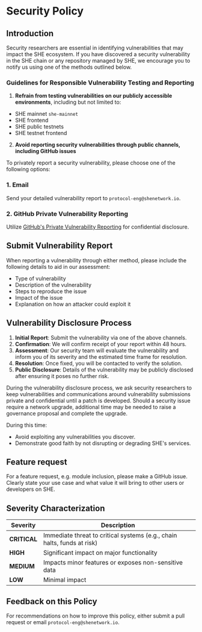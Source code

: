 # Security Policy

## Introduction

Security researchers are essential in identifying vulnerabilities that may impact the SHE ecosystem. If you have discovered a security vulnerability in the SHE chain or any repository managed by SHE, we encourage you to notify us using one of the methods outlined below.

### Guidelines for Responsible Vulnerability Testing and Reporting

1. **Refrain from testing vulnerabilities on our publicly accessible environments**, including but not limited to:

- SHE mainnet `she-mainnet`
- SHE frontend
- SHE public testnets
- SHE testnet frontend

2. **Avoid reporting security vulnerabilities through public channels, including GitHub issues**

To privately report a security vulnerability, please choose one of the following options:

### 1. Email

Send your detailed vulnerability report to `protocol-eng@shenetwork.io`.

### 2. GitHub Private Vulnerability Reporting

Utilize [GitHub's Private Vulnerability Reporting](https://github.com/she-protocol/she-chain/security/advisories/new) for confidential disclosure.

## Submit Vulnerability Report

When reporting a vulnerability through either method, please include the following details to aid in our assessment:

- Type of vulnerability
- Description of the vulnerability
- Steps to reproduce the issue
- Impact of the issue
- Explanation on how an attacker could exploit it

## Vulnerability Disclosure Process

1. **Initial Report**: Submit the vulnerability via one of the above channels.
2. **Confirmation**: We will confirm receipt of your report within 48 hours.
3. **Assessment**: Our security team will evaluate the vulnerability and inform you of its severity and the estimated time frame for resolution.
4. **Resolution**: Once fixed, you will be contacted to verify the solution.
5. **Public Disclosure**: Details of the vulnerability may be publicly disclosed after ensuring it poses no further risk.

During the vulnerability disclosure process, we ask security researchers to keep vulnerabilities and communications around vulnerability submissions private and confidential until a patch is developed. Should a security issue require a network upgrade, additional time may be needed to raise a governance proposal and complete the upgrade.

During this time:

- Avoid exploiting any vulnerabilities you discover.
- Demonstrate good faith by not disrupting or degrading SHE's services.

## Feature request

For a feature request, e.g. module inclusion, please make a GitHub issue. Clearly state your use case and what value it will bring to other users or developers on SHE.

## Severity Characterization

| Severity     | Description                                                             |
| ------------ | ----------------------------------------------------------------------- |
| **CRITICAL** | Immediate threat to critical systems (e.g., chain halts, funds at risk) |
| **HIGH**     | Significant impact on major functionality                               |
| **MEDIUM**   | Impacts minor features or exposes non-sensitive data                    |
| **LOW**      | Minimal impact                                                          |

## Feedback on this Policy

For recommendations on how to improve this policy, either submit a pull request or email `protocol-eng@shenetwork.io`.
